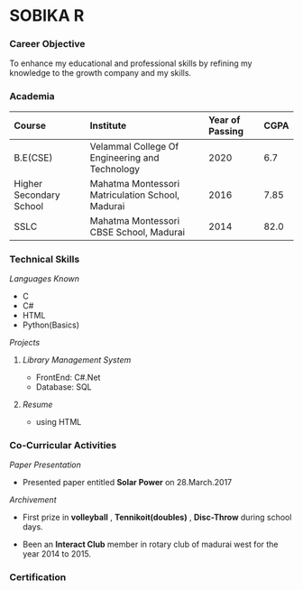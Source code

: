 # SOBIKA R

### Career Objective

To enhance my educational and professional skills by refining my knowledge to the growth company and my skills.

### Academia

| Course | Institute    | Year of Passing | CGPA |
| :------ | :------------ | :--------------- | :---- |
| B.E(CSE) | Velammal College Of Engineering and Technology | 2020 | 6.7 |
| Higher Secondary School | Mahatma Montessori Matriculation School, Madurai | 2016 | 7.85
| SSLC | Mahatma Montessori CBSE School, Madurai | 2014 | 82.0 |

### Technical Skills

*Languages Known*

- C
- C#
- HTML
- Python(Basics)

*Projects*

1. *Library Management System*

   - FrontEnd: C#.Net
   - Database: SQL 

2. *Resume*
 
   - using HTML

### Co-Curricular Activities

*Paper Presentation*

- Presented paper entitled **Solar Power**
on 28.March.2017

*Archivement*

- First prize in **volleyball** , **Tennikoit(doubles)** , **Disc-Throw** during school days.

- Been an **Interact Club** member in rotary club of madurai west for the year 2014 to 2015.

### Certification


